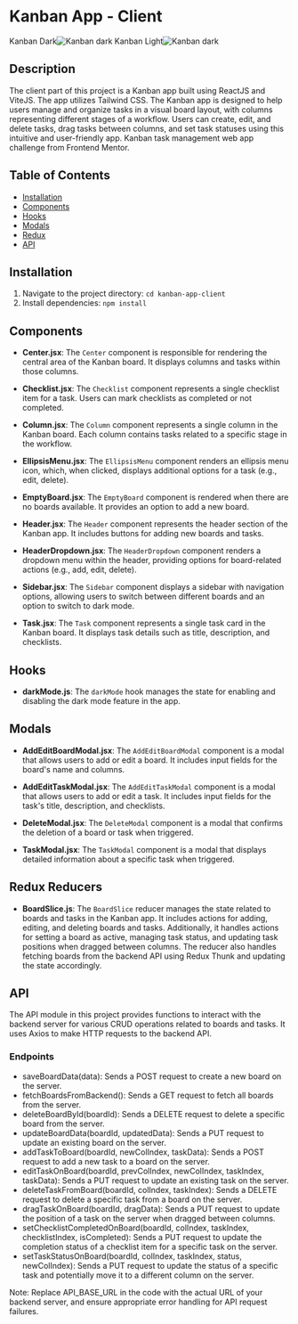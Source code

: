 # Kanban App - Client

Kanban Dark![Kanban dark](https://github.com/Alexandre-ead-dev/Kanban/assets/94064067/1192df46-7efe-42d1-b7e0-45fd03cc2da8)
Kanban Light![Kanban dark](https://github.com/Alexandre-ead-dev/Kanban/assets/94064067/5b9d98c5-207e-409a-b93f-339f5532bf6b)

## Description

The client part of this project is a Kanban app built using ReactJS and ViteJS. The app utilizes Tailwind CSS. The Kanban app is designed to help users manage and organize tasks in a visual board layout, with columns representing different stages of a workflow. Users can create, edit, and delete tasks, drag tasks between columns, and set task statuses using this intuitive and user-friendly app. Kanban task management web app challenge from Frontend Mentor.

## Table of Contents

- [Installation](#installation)
- [Components](#components)
- [Hooks](#hooks)
- [Modals](#modals)
- [Redux](#redux)
- [API](#api)

## Installation

1. Navigate to the project directory: `cd kanban-app-client`
2. Install dependencies: `npm install`

## Components

- **Center.jsx**: The `Center` component is responsible for rendering the central area of the Kanban board. It displays columns and tasks within those columns.

- **Checklist.jsx**: The `Checklist` component represents a single checklist item for a task. Users can mark checklists as completed or not completed.

- **Column.jsx**: The `Column` component represents a single column in the Kanban board. Each column contains tasks related to a specific stage in the workflow.

- **EllipsisMenu.jsx**: The `EllipsisMenu` component renders an ellipsis menu icon, which, when clicked, displays additional options for a task (e.g., edit, delete).

- **EmptyBoard.jsx**: The `EmptyBoard` component is rendered when there are no boards available. It provides an option to add a new board.

- **Header.jsx**: The `Header` component represents the header section of the Kanban app. It includes buttons for adding new boards and tasks.

- **HeaderDropdown.jsx**: The `HeaderDropdown` component renders a dropdown menu within the header, providing options for board-related actions (e.g., add, edit, delete).

- **Sidebar.jsx**: The `Sidebar` component displays a sidebar with navigation options, allowing users to switch between different boards and an option to switch to dark mode.

- **Task.jsx**: The `Task` component represents a single task card in the Kanban board. It displays task details such as title, description, and checklists.

## Hooks

- **darkMode.js**: The `darkMode` hook manages the state for enabling and disabling the dark mode feature in the app.

## Modals

- **AddEditBoardModal.jsx**: The `AddEditBoardModal` component is a modal that allows users to add or edit a board. It includes input fields for the board's name and columns.

- **AddEditTaskModal.jsx**: The `AddEditTaskModal` component is a modal that allows users to add or edit a task. It includes input fields for the task's title, description, and checklists.

- **DeleteModal.jsx**: The `DeleteModal` component is a modal that confirms the deletion of a board or task when triggered.

- **TaskModal.jsx**: The `TaskModal` component is a modal that displays detailed information about a specific task when triggered.

## Redux Reducers

- **BoardSlice.js**: The `BoardSlice` reducer manages the state related to boards and tasks in the Kanban app. It includes actions for adding, editing, and deleting boards and tasks. Additionally, it handles actions for setting a board as active, managing task status, and updating task positions when dragged between columns. The reducer also handles fetching boards from the backend API using Redux Thunk and updating the state accordingly.

## API
The API module in this project provides functions to interact with the backend server for various CRUD operations related to boards and tasks. It uses Axios to make HTTP requests to the backend API.

### Endpoints

- saveBoardData(data): Sends a POST request to create a new board on the server.
- fetchBoardsFromBackend(): Sends a GET request to fetch all boards from the server.
- deleteBoardById(boardId): Sends a DELETE request to delete a specific board from the server.
- updateBoardData(boardId, updatedData): Sends a PUT request to update an existing board on the server.
- addTaskToBoard(boardId, newColIndex, taskData): Sends a POST request to add a new task to a board on the server.
- editTaskOnBoard(boardId, prevColIndex, newColIndex, taskIndex, taskData): Sends a PUT request to update an existing task on the server.
- deleteTaskFromBoard(boardId, colIndex, taskIndex): Sends a DELETE request to delete a specific task from a board on the server.
- dragTaskOnBoard(boardId, dragData): Sends a PUT request to update the position of a task on the server when dragged between columns.
- setChecklistCompletedOnBoard(boardId, colIndex, taskIndex, checklistIndex, isCompleted): Sends a PUT request to update the completion status of a checklist item for a specific task on the server.
- setTaskStatusOnBoard(boardId, colIndex, taskIndex, status, newColIndex): Sends a PUT request to update the status of a specific task and potentially move it to a different column on the server.
  
Note: Replace API_BASE_URL in the code with the actual URL of your backend server, and ensure appropriate error handling for API request failures.






